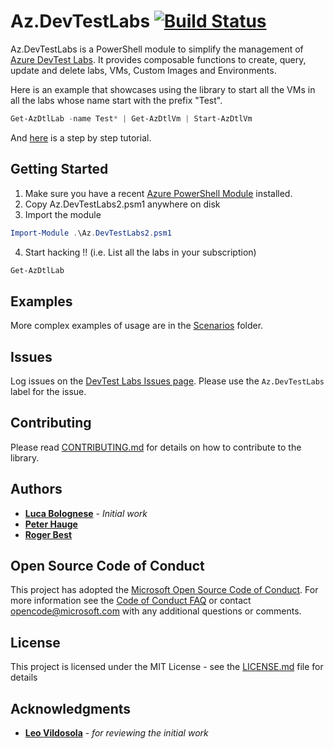 # Az.DevTestLabs   [![Build Status](https://dotnetcst.visualstudio.com/DTL-Library/_apis/build/status/DTL-AllTests?branchName=master)](https://dotnetcst.visualstudio.com/DTL-Library/_build/latest?definitionId=103&branchName=master)

Az.DevTestLabs is a PowerShell module to simplify the management of [Azure DevTest Labs](https://azure.microsoft.com/en-us/services/devtest-lab/). It provides composable functions to create, query, update and delete labs, VMs, Custom Images and Environments.

Here is an example that showcases using the library to start all the VMs in all the labs whose name start with the prefix "Test".

```powershell
Get-AzDtlLab -name Test* | Get-AzDtlVm | Start-AzDtlVm
```

And [here](HowTo.md) is a step by step tutorial.

## Getting Started

1. Make sure you have a recent [Azure PowerShell Module](https://docs.microsoft.com/en-us/powershell/azure/overview) installed.
2. Copy Az.DevTestLabs2.psm1 anywhere on disk
3. Import the module

```powershell
Import-Module .\Az.DevTestLabs2.psm1
```

4. Start hacking !! (i.e. List all the labs in your subscription)

```powershell
Get-AzDtlLab
```

## Examples

More complex examples of usage are in the [Scenarios](./Scenarios) folder.

## Issues

Log issues on the [DevTest Labs Issues page](https://github.com/Azure/azure-devtestlab/issues). Please use the `Az.DevTestLabs` label for the issue.

## Contributing

Please read [CONTRIBUTING.md](CONTRIBUTING.md) for details on how to contribute to the library.

## Authors

* **[Luca Bolognese](https://github.com/lucabol)** - *Initial work*
* **[Peter Hauge](https://github.com/petehauge)**
* **[Roger Best](https://github.com/rogerbestmsft)**

## Open Source Code of Conduct

This project has adopted the [Microsoft Open Source Code of Conduct](https://opensource.microsoft.com/codeofconduct/). For more information see the [Code of Conduct FAQ](https://opensource.microsoft.com/codeofconduct/faq/) or contact [opencode@microsoft.com](mailto:opencode@microsoft.com) with any additional questions or comments.

## License

This project is licensed under the MIT License - see the [LICENSE.md](LICENSE.md) file for details

## Acknowledgments

* **[Leo Vildosola](https://github.com/leovms)** - *for reviewing the initial work*
